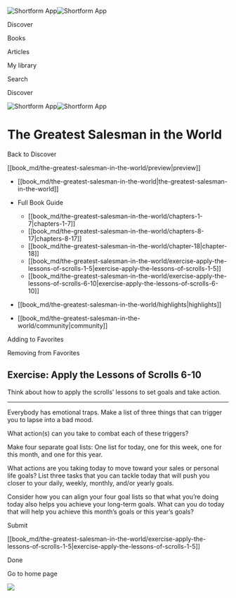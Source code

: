 ![Shortform App](/img/logo.36a2399e.svg)![Shortform App](/img/logo-dark.70c1b072.svg)

Discover

Books

Articles

My library

Search

Discover

![Shortform App](/img/logo.36a2399e.svg)![Shortform App](/img/logo-dark.70c1b072.svg)

# The Greatest Salesman in the World

Back to Discover

[[book_md/the-greatest-salesman-in-the-world/preview|preview]]

  * [[book_md/the-greatest-salesman-in-the-world|the-greatest-salesman-in-the-world]]
  * Full Book Guide

    * [[book_md/the-greatest-salesman-in-the-world/chapters-1-7|chapters-1-7]]
    * [[book_md/the-greatest-salesman-in-the-world/chapters-8-17|chapters-8-17]]
    * [[book_md/the-greatest-salesman-in-the-world/chapter-18|chapter-18]]
    * [[book_md/the-greatest-salesman-in-the-world/exercise-apply-the-lessons-of-scrolls-1-5|exercise-apply-the-lessons-of-scrolls-1-5]]
    * [[book_md/the-greatest-salesman-in-the-world/exercise-apply-the-lessons-of-scrolls-6-10|exercise-apply-the-lessons-of-scrolls-6-10]]
  * [[book_md/the-greatest-salesman-in-the-world/highlights|highlights]]
  * [[book_md/the-greatest-salesman-in-the-world/community|community]]



Adding to Favorites 

Removing from Favorites 

## Exercise: Apply the Lessons of Scrolls 6-10

Think about how to apply the scrolls’ lessons to set goals and take action.

* * *

Everybody has emotional traps. Make a list of three things that can trigger you to lapse into a bad mood.

What action(s) can you take to combat each of these triggers?

Make four separate goal lists: One list for today, one for this week, one for this month, and one for this year.

What actions are you taking today to move toward your sales or personal life goals? List three tasks that you can tackle today that will push you closer to your daily, weekly, monthly, and/or yearly goals.

Consider how you can align your four goal lists so that what you’re doing today also helps you achieve your long-term goals. What can you do today that will help you achieve this month’s goals or this year’s goals?

Submit 

[[book_md/the-greatest-salesman-in-the-world/exercise-apply-the-lessons-of-scrolls-1-5|exercise-apply-the-lessons-of-scrolls-1-5]]

Done

Go to home page 

![](https://bat.bing.com/action/0?ti=56018282&Ver=2&mid=cc62252c-8917-4f5b-b3bd-84a63ea8420a&sid=1711133063fa11eebdec89a8b8ae3bbc&vid=171147a063fa11eea7440fcfeb230d96&vids=0&msclkid=N&pi=0&lg=en-US&sw=800&sh=600&sc=24&nwd=1&tl=Shortform%20%7C%20The%20Greatest%20Salesman%20in%20the%20World&p=https%3A%2F%2Fwww.shortform.com%2Fapp%2Fbook%2Fthe-greatest-salesman-in-the-world%2Fexercise-apply-the-lessons-of-scrolls-6-10&r=&lt=593&evt=pageLoad&sv=1&rn=958259)
